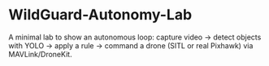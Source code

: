 # WildGuard-Autonomy-Lab
A minimal lab to show an autonomous loop: capture video → detect objects with YOLO → apply a rule → command a drone (SITL or real Pixhawk) via MAVLink/DroneKit.
